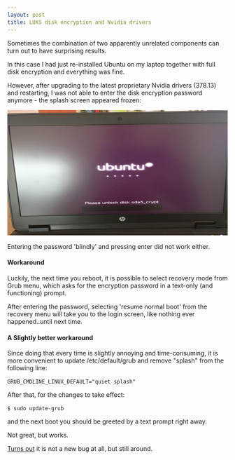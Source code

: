 ```yaml
---
layout: post
title: LUKS disk encryption and Nvidia drivers
---
```


Sometimes the combination of two apparently unrelated components can turn out to have surprising results.

In this case I had just re-installed Ubuntu on my laptop together with full disk encryption and everything was fine.

However, after upgrading to the latest proprietary Nvidia drivers (378.13) and restarting, I was not able to enter the disk encryption password anymore - the splash screen appeared frozen:

<img src="/images/posts/2017-3-16/luks_plymouth.jpg">

Entering the password 'blindly' and pressing enter did not work either.

#### Workaround

Luckily, the next time you reboot, it is possible to select recovery mode from Grub menu, which asks for the encryption password in a text-only (and functioning) prompt.

After entering the password, selecting 'resume normal boot' from the recovery menu will take you to the login screen, like nothing ever happened..until next time.

#### A Slightly better workaround

Since doing that every time is slightly annoying and time-consuming, it is more convenient to update /etc/default/grub and remove "splash" from the following line:

```
GRUB_CMDLINE_LINUX_DEFAULT="quiet splash"
```

After that, for the changes to take effect:
```
$ sudo update-grub
```

and the next boot you should be greeted by a text prompt right away.

Not great, but works.

[Turns out](https://bugs.launchpad.net/ubuntu/+source/plymouth/+bug/1386005) it is not a new bug at all, but still around.